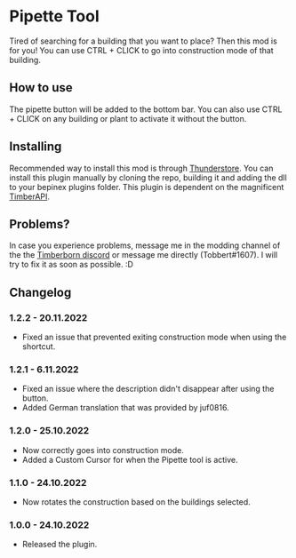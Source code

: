 # Pipette Tool

Tired of searching for a building that you want to place? Then this mod is for you! You can use CTRL + CLICK to go into construction mode of that building. 

## How to use

The pipette button will be added to the bottom bar. You can also use CTRL + CLICK on any building or plant to activate it without the button. 

## Installing

Recommended way to install this mod is through [Thunderstore](https://timberborn.thunderstore.io/). You can install this plugin manually by cloning the repo, building it and adding the dll to your bepinex plugins folder. This plugin is dependent on the magnificent [TimberAPI](https://github.com/Timberborn-Modding-Central/TimberAPI).

## Problems?

In case you experience problems, message me in the modding channel of the the [Timberborn discord](https://discord.gg/mfbBF4cWpX) or message me directly (Tobbert#1607). I will try to fix it as soon as possible. :D

## Changelog

### 1.2.2 - 20.11.2022

- Fixed an issue that prevented exiting construction mode when using the shortcut. 

### 1.2.1 - 6.11.2022

- Fixed an issue where the description didn't disappear after using the button. 
- Added German translation that was provided by juf0816.

### 1.2.0 - 25.10.2022

- Now correctly goes into construction mode.
- Added a Custom Cursor for when the Pipette tool is active.

### 1.1.0 - 24.10.2022

- Now rotates the construction based on the buildings selected.

### 1.0.0 - 24.10.2022

- Released the plugin.